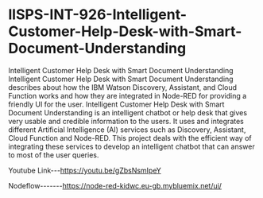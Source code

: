 # llSPS-INT-926-Intelligent-Customer-Help-Desk-with-Smart-Document-Understanding
Intelligent Customer Help Desk with Smart Document Understanding
Intelligent Customer Help Desk with Smart Document Understanding describes about how the IBM Watson Discovery, Assistant, and Cloud Function works and how they are integrated in Node-RED for providing a friendly UI for the user. Intelligent Customer Help Desk with Smart Document Understanding is an intelligent chatbot or help desk that gives very usable and credible information to the users. It uses and integrates different Artificial Intelligence (AI) services such as Discovery, Assistant, Cloud Function and Node-RED. This project deals with the efficient way of integrating these services to develop an intelligent chatbot that can answer to most of the user queries.

Youtube Link---https://youtu.be/gZbsNsmIpeY

Nodeflow-------https://node-red-kidwc.eu-gb.mybluemix.net/ui/
